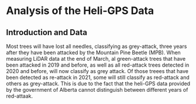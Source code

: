 # Analysis of the Heli-GPS Data

## Introduction and Data
Most trees will have lost all needles, classifying as grey-attack, three years after they have been attacked by the Mountain Pine Beetle (MPB). When measuring LiDAR data at the end of March, al green-attack trees that have been attacked in 2019 and before, as well as all red-attack trees detected in 2020 and before, will now classify as grey attack. Of those treees that have been detected as re-attack in 2021, some will still classify as red-attack and others as grey-attack. This is due to the fact that the heli-GPS data provided by the government of Alberta cannot distinguish between different years of red-attaak.
